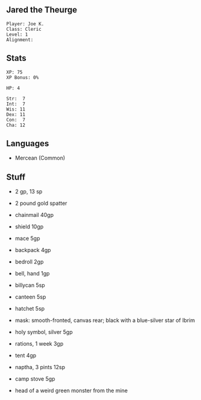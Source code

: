 
## Jared the Theurge

    Player: Joe K.
    Class: Cleric
    Level: 1
    Alignment:

## Stats

    XP: 75
    XP Bonus: 0%

    HP: 4

    Str:  7
    Int:  7
    Wis: 11
    Dex: 11
    Con:  7
    Cha: 12

## Languages

- Mercean (Common)

## Stuff

* 2 gp, 13 sp
* 2 pound gold spatter

* chainmail 40gp
* shield  10gp
* mace 5gp

* backpack 4gp
* bedroll 2gp
* bell, hand 1gp
* billycan 5sp
* canteen 5sp
* hatchet 5sp
* mask: smooth-fronted, canvas rear; black with a blue-silver star of Ibrim

* holy symbol, silver 5gp
* rations, 1 week 3gp

* tent 4gp

* naptha, 3 pints 12sp

* camp stove 5gp

* head of a weird green monster from the mine
